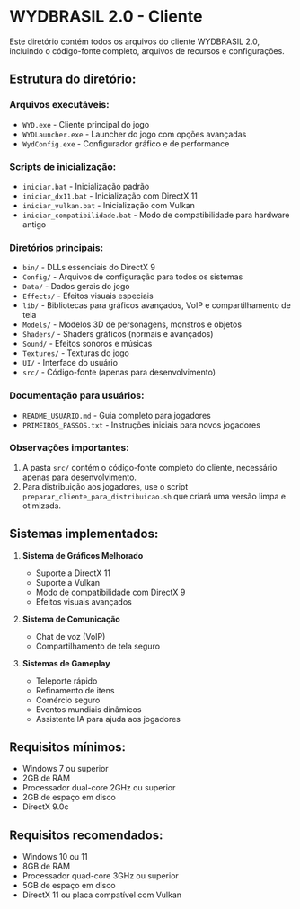 # WYDBRASIL 2.0 - Cliente

Este diretório contém todos os arquivos do cliente WYDBRASIL 2.0, incluindo o código-fonte completo, arquivos de recursos e configurações.

## Estrutura do diretório:

### Arquivos executáveis:
- `WYD.exe` - Cliente principal do jogo
- `WYDLauncher.exe` - Launcher do jogo com opções avançadas
- `WydConfig.exe` - Configurador gráfico e de performance

### Scripts de inicialização:
- `iniciar.bat` - Inicialização padrão
- `iniciar_dx11.bat` - Inicialização com DirectX 11
- `iniciar_vulkan.bat` - Inicialização com Vulkan
- `iniciar_compatibilidade.bat` - Modo de compatibilidade para hardware antigo

### Diretórios principais:
- `bin/` - DLLs essenciais do DirectX 9
- `Config/` - Arquivos de configuração para todos os sistemas
- `Data/` - Dados gerais do jogo
- `Effects/` - Efeitos visuais especiais
- `lib/` - Bibliotecas para gráficos avançados, VoIP e compartilhamento de tela
- `Models/` - Modelos 3D de personagens, monstros e objetos
- `Shaders/` - Shaders gráficos (normais e avançados)
- `Sound/` - Efeitos sonoros e músicas
- `Textures/` - Texturas do jogo
- `UI/` - Interface do usuário
- `src/` - Código-fonte (apenas para desenvolvimento)

### Documentação para usuários:
- `README_USUARIO.md` - Guia completo para jogadores
- `PRIMEIROS_PASSOS.txt` - Instruções iniciais para novos jogadores

### Observações importantes:

1. A pasta `src/` contém o código-fonte completo do cliente, necessário apenas para desenvolvimento.
2. Para distribuição aos jogadores, use o script `preparar_cliente_para_distribuicao.sh` que criará uma versão limpa e otimizada.

## Sistemas implementados:

1. **Sistema de Gráficos Melhorado**
   - Suporte a DirectX 11
   - Suporte a Vulkan
   - Modo de compatibilidade com DirectX 9
   - Efeitos visuais avançados

2. **Sistema de Comunicação**
   - Chat de voz (VoIP)
   - Compartilhamento de tela seguro

3. **Sistemas de Gameplay**
   - Teleporte rápido
   - Refinamento de itens
   - Comércio seguro
   - Eventos mundiais dinâmicos
   - Assistente IA para ajuda aos jogadores

## Requisitos mínimos:
- Windows 7 ou superior
- 2GB de RAM
- Processador dual-core 2GHz ou superior
- 2GB de espaço em disco
- DirectX 9.0c

## Requisitos recomendados:
- Windows 10 ou 11
- 8GB de RAM
- Processador quad-core 3GHz ou superior
- 5GB de espaço em disco
- DirectX 11 ou placa compatível com Vulkan
